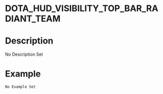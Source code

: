 # DOTA_HUD_VISIBILITY_TOP_BAR_RADIANT_TEAM
# Description
No Description Set
# Example
```No Example Set```